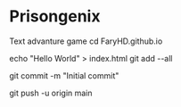 # Prisongenix
Text advanture game
cd FaryHD.github.io

echo "Hello World" > index.html
git add --all

git commit -m "Initial commit"

git push -u origin main
